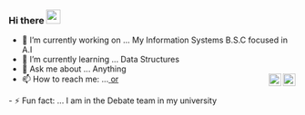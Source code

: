 ### Hi there <img src="https://media.giphy.com/media/hvRJCLFzcasrR4ia7z/giphy.gif" width="25px"/>

- 🔭 I’m currently working on ... My Information Systems B.S.C focused in A.I
- 🌱 I’m currently learning ...    Data Structures
- 💬 Ask me about ... Anything
- 📫 How to reach me: ...<a href="roikriger@gmail.com/">
  <img align="right" alt="RoiKriger's gmail" width="22px" src="https://cdn.jsdelivr.net/npm/simple-icons@v3/icons/gmail.svg" /> or <a href="https://www.linkedin.com/in/roei-kriger-ba8b6b1ab/">
  <img align="right" alt="RoiKriger's LinkdeIN" width="22px" src="https://cdn.jsdelivr.net/npm/simple-icons@v3/icons/linkedin.svg" />
</a>
- ⚡ Fun fact: ... I am in the Debate team in my university

